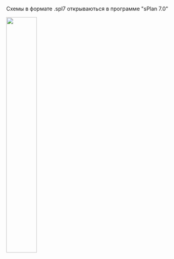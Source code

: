 Схемы в формате .spl7 открываються в программе "sPlan 7.0" </br>

<img src="https://user-images.githubusercontent.com/75369161/224252736-d406a901-8f38-4450-bfa7-406ff9bafb56.JPG" width=40% height=40%><br/>
